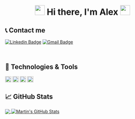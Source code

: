 <h1 align="center">
<img src="https://github.com/blackcater/blackcater/raw/master/images/Hi.gif" height="32" />
Hi there, I'm Alex
<img src="https://github.com/blackcater/blackcater/raw/master/images/Hi.gif" height="32" />
</h1>

## 📞 Contact me
[![Linkedin Badge](https://img.shields.io/badge/-acvjetan-blue?style=flat-square&logo=Linkedin&logoColor=white&link=https://www.linkedin.com/in/acvjetan/)](https://www.linkedin.com/in/acvjetan/)
[![Gmail Badge](https://img.shields.io/badge/-acvjetan@gmail.com-c14438?style=flat-square&logo=Gmail&logoColor=white&link=mailto:acvjetan@gmail.com)](mailto:acvjetan@gmail.com)

<br />

## 🔧 Technologies & Tools

<a href="#" alt="javascript"><code><img height="20" src="https://github.com/blackcater/blackcater/raw/master/images/logo-javascript.svg"></code></a>
<a href="#" alt="typescript"><code><img height="20" src="https://github.com/blackcater/blackcater/raw/master/images/logo-typescript.svg"></code></a>
<a href="#" alt="nodejs"><code><img height="20" src="https://github.com/blackcater/blackcater/raw/master/images/logo-nodejs.svg"></code></a>
<a href="#" alt="deno"><code><img height="20" src="https://github.com/blackcater/blackcater/raw/master/images/logo-deno.svg"></code></a>

## &#x1f4c8; GitHub Stats

<a href="https://github.com/crypt096/crypt096">
  <img align="center" src="https://github-readme-stats.vercel.app/api/top-langs/?username=crypt096&hide=java,html&title_color=ffffff&text_color=c9cacc&icon_color=2bbc8a&bg_color=1d1f21" />
</a>
<a href="https://github.com/crypt096/crypt096">
  <img align="center" src="https://github-readme-stats.vercel.app/api?username=crypt096&show_icons=true&line_height=27&count_private=true&title_color=ffffff&text_color=c9cacc&icon_color=2bbc8a&bg_color=1d1f21" alt="Martin's GitHub Stats" />
</a>